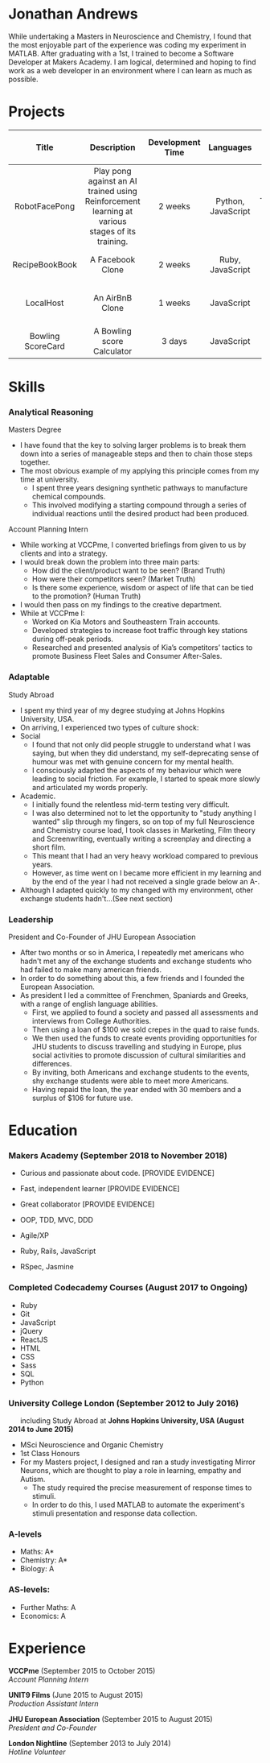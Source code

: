 # Jonathan Andrews

While undertaking a Masters in Neuroscience and Chemistry, I found that the most enjoyable part of the experience was coding my experiment in MATLAB. After graduating with a 1st, I trained to become a Software Developer at Makers Academy. I am logical, determined and hoping to find work as a web developer in an environment where I can learn as much as possible.

# Projects

| Title | Description | Development Time | Languages | Technologies | Testing | Link to Repo |
| :---: |:-----------:| :-----------:| :-----------:| :-----------:| :-----------: | :-----------:|
| RobotFacePong   | Play pong against an AI trained using Reinforcement learning at various stages of its training. | 2 weeks |Python, JavaScript|  TensorFlow, TensorFlow.JS, Keras, ExpressJS,  | unitTest, Jest |[:tennis:](https://github.com/JonathanAndrews/robot_pong)|
| RecipeBookBook | A Facebook Clone | 2 weeks | Ruby, JavaScript | Rails, React, PostgreSQL | RSpec, Jest, Capybara |[:book:](https://github.com/JonathanAndrews/acebook-RecipeBookBook)|
| LocalHost | An AirBnB Clone | 1 weeks | JavaScript | Node, ExpressJS, Mongoose, MongoDB | Zombie, Jest, Zombie | [:house_with_garden:](https://github.com/JonathanAndrews/MakersBnB)|
| Bowling ScoreCard | A Bowling score Calculator | 3 days | JavaScript | Node, Express | RSpec, Jest, Puppeteer | [:bowling:](https://github.com/JonathanAndrews/bowling-challenge)|


# Skills

### Analytical Reasoning

Masters Degree
- I have found that the key to solving larger problems is to break them down into a series of manageable steps and then to chain those steps together.
- The most obvious example of my applying this principle comes from my time at university.
  - I spent three years designing synthetic pathways to manufacture chemical compounds.
  - This involved modifying a starting compound through a series of individual reactions until the desired product had been produced.

Account Planning Intern
- While working at VCCPme, I converted briefings from given to us by clients and into a strategy.
- I would break down the problem into three main parts:
  - How did the client/product want to be seen? (Brand Truth)
  - How were their competitors seen? (Market Truth)
  - Is there some experience, wisdom or aspect of life that can be tied to the promotion? (Human Truth)
- I would then pass on my findings to the creative department.
- While at VCCPme I:
  - Worked on Kia Motors and Southeastern Train accounts.
  - Developed strategies to increase foot traffic through key stations during off-peak periods.
  - Researched and presented analysis of Kia’s competitors’ tactics to promote Business Fleet Sales and Consumer After-Sales.

### Adaptable

Study Abroad
- I spent my third year of my degree studying at Johns Hopkins University, USA.
- On arriving, I experienced two types of culture shock:
- Social
  - I found that not only did people struggle to understand what I was saying, but when they did understand, my self-deprecating sense of humour was met with genuine concern for my mental health.
  - I consciously adapted the aspects of my behaviour which were leading to social friction. For example, I started to speak more slowly and articulated my words properly.
- Academic.
  - I initially found the relentless mid-term testing very difficult.
  - I was also determined not to let the opportunity to "study anything I wanted" slip through my fingers, so on top of my full Neuroscience and Chemistry course load, I took classes in Marketing, Film theory and Screenwriting, eventually writing a screenplay and directing a short film.
  - This meant that I had an very heavy workload compared to previous years.
  - However, as time went on I became more efficient in my learning and by the end of the year I had not received a single grade below an A-.
- Although I adapted quickly to my changed with my environment, other exchange students hadn't...(See next section)

### Leadership

President and Co-Founder of JHU European Association
- After two months or so in America, I repeatedly met americans who hadn't met any of the exchange students and exchange students who had failed to make many american friends.
- In order to do something about this, a few friends and I founded the European Association.
- As president I led a committee of Frenchmen, Spaniards and Greeks, with a range of english language abilities.
  - First, we applied to found a society and passed all assessments and interviews from College Authorities.
  - Then using a loan of $100 we sold crepes in the quad to raise funds.
  - We then used the funds to create events providing opportunities for JHU students to discuss travelling and studying in Europe, plus social activities to promote discussion of cultural similarities and differences.
  - By inviting, both Americans and exchange students to the events, shy exchange students were able to meet more Americans.
  - Having repaid the loan, the year ended with 30 members and a surplus of $106 for future use.


# Education

### Makers Academy (September 2018 to November 2018)

- Curious and passionate about code. [PROVIDE EVIDENCE]
- Fast, independent learner [PROVIDE EVIDENCE]
- Great collaborator [PROVIDE EVIDENCE]

- OOP, TDD, MVC, DDD
- Agile/XP
- Ruby, Rails, JavaScript
- RSpec, Jasmine

### Completed Codecademy Courses (August 2017 to Ongoing)

- Ruby
- Git
- JavaScript
- jQuery
- ReactJS
- HTML
- CSS
- Sass
- SQL
- Python

### University College London (September 2012 to July 2016)
&nbsp;&nbsp;&nbsp;&nbsp;&nbsp;&nbsp;including Study Abroad at **Johns Hopkins University, USA (August 2014 to June 2015)**

- MSci Neuroscience and Organic Chemistry
- 1st Class Honours
- For my Masters project, I designed and ran a study investigating Mirror Neurons, which are thought to play a role in learning, empathy and Autism.
  - The study required the precise measurement of response times to stimuli.
  - In order to do this, I used MATLAB to automate the experiment's stimuli presentation and response data collection.

### A-levels

- Maths: A*
- Chemistry: A*
- Biology: A

### AS-levels:

- Further Maths: A
- Economics: A

# Experience

**VCCPme** (September 2015 to October 2015)    
*Account Planning Intern*

**UNIT9 Films** (June 2015 to August 2015)   
*Production Assistant Intern*

**JHU European Association** (September 2015 to August 2015)   
*President and Co-Founder*

**London Nightline** (September 2013 to July 2014)   
*Hotline Volunteer*
